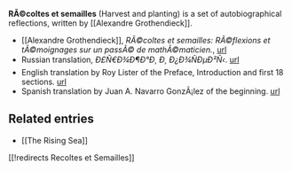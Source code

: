 **RÃ©coltes et semailles** (Harvest and planting) is a set of  autobiographical reflections, written by [[Alexandre Grothendieck]].

* [[Alexandre Grothendieck]], _RÃ©coltes et semailles: RÃ©flexions et tÃ©moignages sur un passÃ© de mathÃ©maticien._, [url](http://www.math.jussieu.fr/~leila/grothendieckcircle/recoltesetc.php)
* Russian translation, _Ð£Ñ€Ð¾Ð¶Ð°Ð¸ Ð¸ Ð¿Ð¾ÑÐµÐ²Ñ‹_.  [url](http://www.mccme.ru/free-books/grothendieck/RS.html)
* English translation by Roy Lister of the Preface, Introduction and first 18 sections. [url](http://matematicas.unex.es/~navarro/res/lisker1.pdf)
* Spanish translation by Juan A. Navarro GonzÃ¡lez of the beginning. [url](http://matematicas.unex.es/~navarro/res/)

## Related entries

* [[The Rising Sea]]

[[!redirects Recoltes et Semailles]]